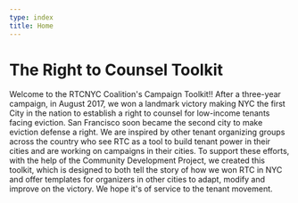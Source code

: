 ```yaml
---
type: index  
title: Home
---
```


<h1>The Right to Counsel Toolkit</h1>

Welcome to the RTCNYC Coalition's Campaign Toolkit!! After a three-year campaign, in August 2017, we won a landmark victory making NYC the first City in the nation to establish a right to counsel for low-income tenants facing eviction. San Francisco soon became the second city to make eviction defense a right. We are inspired by other tenant organizing groups across the country who see RTC as a tool to build tenant power in their cities and are working on campaigns in their cities.  To support these efforts, with the help of the Community Development Project, we created this toolkit, which is designed to both tell the story of how we won RTC in NYC and offer templates for organizers in other cities to adapt, modify and improve on the victory. We hope it's of service to the tenant movement. 
